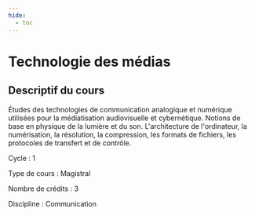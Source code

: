 ```yaml
---
hide:
  - toc
---
```


<style>.md-footer{display:none;}</style>

# Technologie des médias

## Descriptif du cours

Études des technologies de communication analogique et numérique utilisées pour la médiatisation audiovisuelle et cybernétique. Notions de base en physique de la lumière et du son. L'architecture de l'ordinateur, la numérisation, la résolution, la compression, les formats de fichiers, les protocoles de transfert et de contrôle.



Cycle : 1 

Type de cours : Magistral

Nombre de crédits : 3

Discipline : Communication
